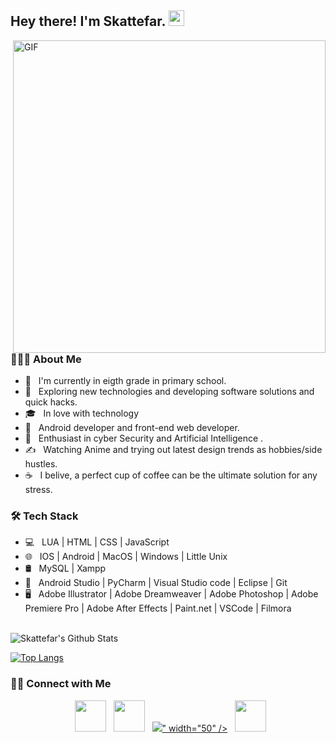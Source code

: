 
        
<h2> Hey there! I'm Skattefar. <img src="https://media.discordapp.net/attachments/407208142242447371/817367271798079488/Hi.gif" width="25"></h2>
<img align="right" alt="GIF" src="https://media.discordapp.net/attachments/407208142242447371/817367259172306985/gif3.gif" width="500"/>

<h3> 👨🏻‍💻 About Me </h3>

- 🔭 &nbsp; I'm currently in eigth grade in primary school.
- 🤔 &nbsp; Exploring new technologies and developing software solutions and quick hacks.
- 🎓 &nbsp; In love with technology
- 💼 &nbsp; Android developer and front-end web developer.
- 🌱 &nbsp; Enthusiast in cyber Security and Artificial Intelligence .
- ✍️ &nbsp; Watching Anime and trying out latest design trends as hobbies/side hustles.
- ☕ &nbsp; I belive, a perfect cup of coffee can be the ultimate solution for any stress. 

<h3>🛠 Tech Stack</h3>

- 💻 &nbsp; LUA | HTML | CSS | JavaScript 
- 🌐 &nbsp; IOS | Android | MacOS | Windows | Little Unix
- 🛢 &nbsp; MySQL | Xampp
- 🔧 &nbsp; Android Studio | PyCharm | Visual Studio code | Eclipse | Git
- 🖥 &nbsp; Adobe Illustrator | Adobe Dreamweaver | Adobe Photoshop | Adobe Premiere Pro | Adobe After Effects |  Paint.net | VSCode | Filmora

<br>

<!-- ![Skattefars Github Stats](https://github-readme-stats.vercel.app/api?username=Skattefar&show_icons=true&title_color=fff&icon_color=79ff97&text_color=9f9f9f&bg_color=151515) -->
<img align="center" src="https://github-readme-stats.vercel.app/api?username=Skattefar&include_all_commits=true&count_private=true&show_icons=true&line_height=20&title_color=7A7ADB&icon_color=2234AE&text_color=D3D3D3&bg_color=0,000000,130F40" alt="Skattefar's Github Stats">

</br>


[![Top Langs](https://github-readme-stats.vercel.app/api/top-langs/?username=Skattefar&layout=compact&text_color=daf7dc&bg_color=151515)](https://github.com/Skattefar/github-readme-stats)

<h3> 🤝🏻 Connect with Me </h3>

<p align="center">
&nbsp; <a href="https://twitter.com/SkattefarTVa" target="_blank" rel="noopener noreferrer"><img src="https://img.icons8.com/nolan/64/twitter.png" width="50" /></a>  
&nbsp; <a href="https://www.instagram.com/o999iver/" target="_blank" rel="noopener noreferrer"><img src="https://img.icons8.com/nolan/64/instagram-new.png" width="50" /></a>  
&nbsp; <a href="https://www.twitch.tv/skattefartv" target="_blank" rel="noopener noreferrer"><img src="<img src="https://img.icons8.com/nolan/64/twitch.png"/>" width="50" /></a>
&nbsp; <a href="mailto:skattefartv@gmail.com" target="_blank" rel="noopener noreferrer"><img src="https://img.icons8.com/nolan/64/gmail.png"  width="50" /></a>
</p>
